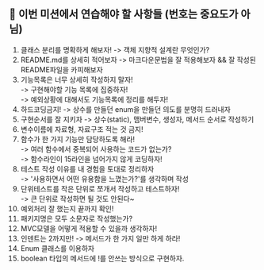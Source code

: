 ## 🙇 이번 미션에서 연습해야 할 사항들 (번호는 중요도가 아님)

1) 클래스 분리를 명확하게 해보자! -> 객체 지향적 설계란 무엇인가?<br>
2) README.md를 상세히 적어보자 -> 마크다운문법을 잘 적용해보자 && 잘 작성된 README파일을 카피해보자<br>
3) 기능목록은 너무 상세히 작성하지 말자!<br>
  -> 구현해야할 기능 목록에 집중하자!<br>
  -> 예외상황에 대해서도 기능목록에 정리를 해두자!<br>
4) 하드코딩금지! -> 상수를 만들던 enum을 만들던 의도를 분명히 드러내자<br>
5) 구현순서를 잘 지키자 -> 상수(static), 맴버변수, 생성자, 메서드 순서로 작성하기<br>
6) 변수이름에 자료형, 자료구조 적는 것 금지!<br>
7) 함수가 한 가지 기능만 담당하도록 해라!<br>
  -> 여러 함수에서 중복되어 사용하는 코드가 없는가?<br>
  -> 함수라인이 15라인을 넘어가지 않게 코딩하자!<br>
8) 테스트 작성 이유를 내 경험을 토대로 정리하자<br>
   -> '사용하면서 어떤 유용함을 느꼈는가?'를 생각하며 작성<br>
9) 단위테스트를 작은 단위로 쪼개서 작성하고 테스트하자!<br>
   -> 큰 단위로 작성하면 될 것도 안된다~<br>
10) 예외처리 잘 했는지 끝까지 확인!<br>
11) 패키지명은 모두 소문자로 작성했는가?<br>
12) MVC모델을 어떻게 적용할 수 있을까 생각하자!<br>
13) 인덴트는 2까지만! -> 메서드가 한 가지 일만 하게 하라!<br>
14) Enum 클래스를 이용하자<br>
15) boolean 타입의 메서드에 !를 안쓰는 방식으로 구현하자.<br>

